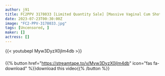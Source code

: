 ```yaml
---
author: j91
title: FC2PPV 3178033 [Limited Quantity Sale] [Massive Vaginal Cum Shot] Black Hair 18-Year-Old Beauty ** Tsubasa-Chan! First Plain Clothes! First Date Lifted! The Last Is The First Facial Shot In Life! ! First Sailor Suit! Treasure Video Full Of Firsts! [The Highest Intense Climax Ever]
date: 2023-07-23T00:30:00Z
image: "FC2-PPV-3178033.jpg"
tags: [Uncensored, ]
maker: []
actress: []
---
```



{{< youtubepl Myw3DyzX0jIm4db >}}
###

{{% button href="https://streamtape.to/v/Myw3DyzX0jIm4db" icon="fas fa-download" %}}download this video{{% /button %}}

